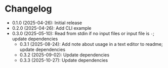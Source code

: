 # Changelog

* 0.1.0 (2025-04-26): Initial release
* 0.2.0 (2025-04-26): Add CLI example
* 0.3.0 (2025-05-10): Read from stdin if no input files or input file is `-`; update dependencies
    * 0.3.1 (2025-08-24): Add note about usage in a text editor to readme; update dependencies
    * 0.3.2 (2025-09-02): Update dependencies
    * 0.3.3 (2025-10-27): Update dependencies

